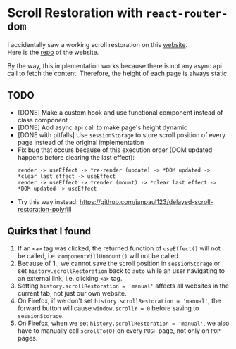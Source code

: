 # Scroll Restoration with `react-router-dom`

I accidentally saw a working scroll restoration on this [website](https://wattenberger.com/blog/react-hooks).<br/>
Here is the [repo](https://github.com/Wattenberger/Wattenberger-2019) of the website.

By the way, this implementation works because there is not any async api call to fetch the content. Therefore, the height of each page is always static.

## TODO

- [DONE] Make a custom hook and use functional component instead of class component
- [DONE] Add async api call to make page's height dynamic
- [DONE with pitfalls] Use `sessionStorage` to store scroll position of every page instead of the original implementation
- Fix bug that occurs because of this execution order (DOM updated happens before clearing the last effect):
  ```
  render -> useEffect -> *re-render (update) -> *DOM updated -> *clear last effect -> useEffect
  render -> useEffect -> *render (mount) -> *clear last effect -> *DOM updated -> useEffect
  ```
- Try this way instead: https://github.com/janpaul123/delayed-scroll-restoration-polyfill

## Quirks that I found

1. If an `<a>` tag was clicked, the returned function of `useEffect()` will not be called, i.e. `componentWillUnmount()` will not be called.
2. Because of **1.**, we cannot save the scroll position in `sessionStorage` or set `history.scrollRestoration` back to `auto` while an user navigating to an external link, i.e. clicking `<a>` tag.
3. Setting `history.scrollRestoration = 'manual'` affects all websites in the current tab, not just our own website.
4. On Firefox, if we don't set `history.scrollRestoration = 'manual'`, the forward button will cause `window.scrollY = 0` before saving to `sessionStorage`.
5. On Firefox, when we set `history.scrollRestoration = 'manual'`, we also have to manually call `scrollTo(0)` on every `PUSH` page, not only on `POP` pages.
